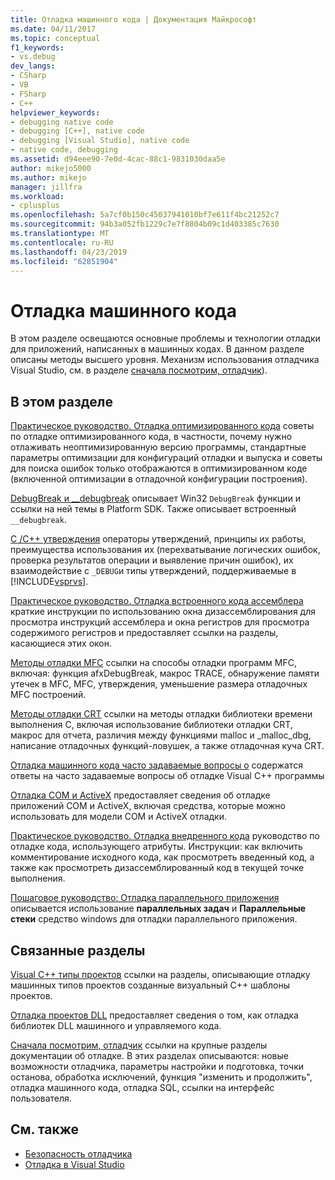 ```yaml
---
title: Отладка машинного кода | Документация Майкрософт
ms.date: 04/11/2017
ms.topic: conceptual
f1_keywords:
- vs.debug
dev_langs:
- CSharp
- VB
- FSharp
- C++
helpviewer_keywords:
- debugging native code
- debugging [C++], native code
- debugging [Visual Studio], native code
- native code, debugging
ms.assetid: d94eee90-7e0d-4cac-88c1-9831030daa5e
author: mikejo5000
ms.author: mikejo
manager: jillfra
ms.workload:
- cplusplus
ms.openlocfilehash: 5a7cf0b150c45037941010bf7e611f4bc21252c7
ms.sourcegitcommit: 94b3a052fb1229c7e7f8804b09c1d403385c7630
ms.translationtype: MT
ms.contentlocale: ru-RU
ms.lasthandoff: 04/23/2019
ms.locfileid: "62851904"
---
```

# <a name="debugging-native-code"></a>Отладка машинного кода
В этом разделе освещаются основные проблемы и технологии отладки для приложений, написанных в машинных кодах. В данном разделе описаны методы высшего уровня. Механизм использования отладчика Visual Studio, см. в разделе [сначала посмотрим, отладчик](../debugger/debugger-feature-tour.md)).

## <a name="in-this-section"></a>В этом разделе
 [Практическое руководство. Отладка оптимизированного кода](../debugger/how-to-debug-optimized-code.md) советы по отладке оптимизированного кода, в частности, почему нужно отлаживать неоптимизированную версию программы, стандартные параметры оптимизации для конфигураций отладки и выпуска и советы для поиска ошибок только отображаются в оптимизированном коде (включенной оптимизации в отладочной конфигурации построения).

 [DebugBreak и __debugbreak](../debugger/debugbreak-and-debugbreak.md) описывает Win32 `DebugBreak` функции и ссылки на ней темы в Platform SDK. Также описывает встроенный `__debugbreak`.

 [C /C++ утверждения](../debugger/c-cpp-assertions.md) операторы утверждений, принципы их работы, преимущества использования их (перехватывание логических ошибок, проверка результатов операции и выявление причин ошибок), их взаимодействие с `_DEBUG`и типы утверждений, поддерживаемые в [!INCLUDE[vsprvs](../code-quality/includes/vsprvs_md.md)].

 [Практическое руководство. Отладка встроенного кода ассемблера](../debugger/how-to-debug-inline-assembly-code.md) краткие инструкции по использованию окна дизассемблирования для просмотра инструкций ассемблера и окна регистров для просмотра содержимого регистров и предоставляет ссылки на разделы, касающиеся этих окон.

 [Методы отладки MFC](../debugger/mfc-debugging-techniques.md) ссылки на способы отладки программ MFC, включая: функция afxDebugBreak, макрос TRACE, обнаружение памяти утечек в MFC, MFC, утверждения, уменьшение размера отладочных MFC построений.

 [Методы отладки CRT](../debugger/crt-debugging-techniques.md) ссылки на методы отладки библиотеки времени выполнения C, включая использование библиотеки отладки CRT, макрос для отчета, различия между функциями malloc и _malloc_dbg, написание отладочных функций-ловушек, а также отладочная куча CRT.

 [Отладка машинного кода часто задаваемые вопросы о](../debugger/debugging-native-code-faqs.md) содержатся ответы на часто задаваемые вопросы об отладке Visual C++ программы

 [Отладка COM и ActiveX](../debugger/com-and-activex-debugging.md) предоставляет сведения об отладке приложений COM и ActiveX, включая средства, которые можно использовать для модели COM и ActiveX отладки.

 [Практическое руководство. Отладка внедренного кода](../debugger/how-to-debug-injected-code.md) руководство по отладке кода, использующего атрибуты. Инструкции: как включить комментирование исходного кода, как просмотреть введенный код, а также как просмотреть дизассемблированный код в текущей точке выполнения.

 [Пошаговое руководство: Отладка параллельного приложения](../debugger/walkthrough-debugging-a-parallel-application.md) описывается использование **параллельных задач** и **Параллельные стеки** средство windows для отладки параллельного приложения.

## <a name="related-sections"></a>Связанные разделы
 [Visual C++ типы проектов](../debugger/debugging-preparation-visual-cpp-project-types.md) ссылки на разделы, описывающие отладку машинных типов проектов созданные визуальный C++ шаблоны проектов.

 [Отладка проектов DLL](../debugger/debugging-dll-projects.md) предоставляет сведения о том, как отладка библиотек DLL машинного и управляемого кода.

 [Сначала посмотрим, отладчик](../debugger/debugger-feature-tour.md) ссылки на крупные разделы документации об отладке. В этих разделах описываются: новые возможности отладчика, параметры настройки и подготовка, точки останова, обработка исключений, функция "изменить и продолжить", отладка машинного кода, отладка SQL, ссылки на интерфейс пользователя.

## <a name="see-also"></a>См. также

- [Безопасность отладчика](../debugger/debugger-security.md)
- [Отладка в Visual Studio](../debugger/index.md)